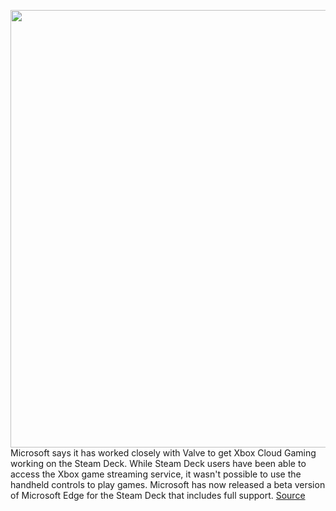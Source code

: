 <img src='https://cdn.vox-cdn.com/thumbor/_U9MV0W9J8DBr_fTZqQ0uQBo3Ts=/0x0:2040x1360/1200x800/filters:focal(857x517:1183x843)/cdn.vox-cdn.com/uploads/chorus_image/image/70642398/vpavic_220210_5030_0017.0.jpg' width='700px' /><br/>
Microsoft says it has worked closely with Valve to get Xbox Cloud Gaming working on the Steam Deck. While Steam Deck users have been able to access the Xbox game streaming service, it wasn't possible to use the handheld controls to play games. Microsoft has now released a beta version of Microsoft Edge for the Steam Deck that includes full support.
<a href='https://www.theverge.com/22985166/xbox-cloud-gaming-steam-deck-microsoft-edge-beta'> Source <a/>